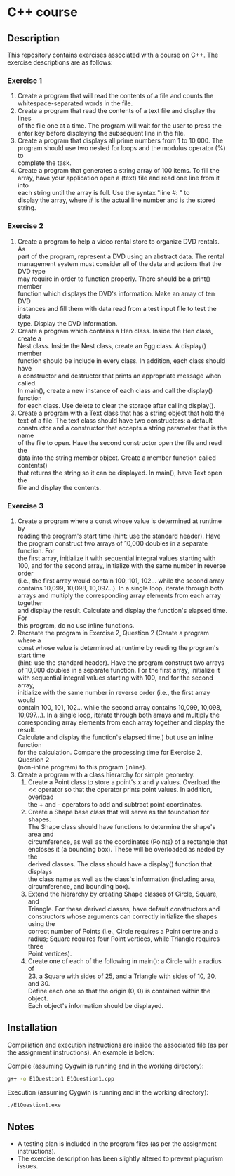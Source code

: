 # C++ course
## Description
This repository contains exercises associated with a course on C++. The  
exercise descriptions are as follows:

### Exercise 1
1. Create a program that will read the contents of a file and counts the  
whitespace-separated words in the file.
2. Create a program that read the contents of a text file and display the lines  
of the file one at a time. The program will wait for the user to press the  
enter key before displaying the subsequent line in the file.
3. Create a program that displays all prime numbers from 1 to 10,000. The  
program should use two nested for loops and the modulus operator (%) to  
complete the task.
4. Create a program that generates a string array of 100 items. To fill the  
array, have your application open a (text) file and read one line from it into  
each string until the array is full. Use the syntax "line #: <string>" to  
display the array, where # is the actual line number and <string> is the stored  
string.

### Exercise 2
1. Create a program to help a video rental store to organize DVD rentals. As  
part of the program, represent a DVD using an abstract data. The rental  
management system must consider all of the data and actions that the DVD type  
may require in order to function properly. There should be a print() member  
function which displays the DVD's information. Make an array of ten DVD  
instances and fill them with data read from a test input file to test the data  
type. Display the DVD information.
2. Create a program which contains a Hen class. Inside the Hen class, create a  
Nest class. Inside the Nest class, create an Egg class. A display() member  
function should be include in every class. In addition, each class should have  
a constructor and destructor that prints an appropriate message when called.  
In main(), create a new instance of each class and call the display() function  
for each class. Use delete to clear the storage after calling display().
3. Create a program with a Text class that has a string object that hold the  
text of a file. The text class should have two constructors: a default  
constructor and a constructor that accepts a string parameter that is the name  
of the file to open. Have the second constructor open the file and read the  
data into the string member object. Create a member function called contents()  
that returns the string so it can be displayed. In main(), have Text open the  
file and display the contents.

### Exercise 3
1. Create a program where a const whose value is determined at runtime by  
reading the program's start time (hint: use the <ctime> standard header). Have  
the program construct two arrays of 10,000 doubles in a separate function. For  
the first array, initialize it with sequential integral values starting with  
100, and for the second array, initialize with the same number in reverse order  
(i.e., the first array would contain 100, 101, 102... while the second array  
contains 10,099, 10,098, 10,097...). In a single loop, iterate through both  
arrays and multiply the corresponding array elements from each array together  
and display the result. Calculate and display the function's elapsed time. For  
this program, do no use inline functions.
2. Recreate the program in Exercise 2, Question 2 (Create a program where a  
const whose value is determined at runtime by reading the program's start time  
(hint: use the <ctime> standard header). Have the program construct two arrays  
of 10,000 doubles in a separate function. For the first array, initialize it  
with sequential integral values starting with 100, and for the second array,  
initialize with the same number in reverse order (i.e., the first array would  
contain 100, 101, 102... while the second array contains 10,099, 10,098,  
10,097...). In a single loop, iterate through both arrays and multiply the  
corresponding array elements from each array together and display the result.  
Calculate and display the function's elapsed time.) but use an inline function  
for the calculation. Compare the processing time for Exercise 2, Question 2  
(non-inline program) to this program (inline).
3. Create a program with a class hierarchy for simple geometry.
	1. Create a Point class to store a point's x and y values. Overload the  
	<< operator so that the operator prints point values. In addition, overload  
	the + and - operators to add and subtract point coordinates.
	2. Create a Shape base class that will serve as the foundation for shapes.  
	The Shape class should have functions to determine the shape's area and  
	circumference, as well as the coordinates (Points) of a rectangle that  
	encloses it (a bounding box). These will be overloaded as neded by the  
	derived classes. The class should have a display() function that displays  
	the class name as well as the class's information (including area,  
	circumference, and bounding box).
	3. Extend the hierarchy by creating Shape classes of Circle, Square, and  
	Triangle. For these derived classes, have default constructors and  
	constructors whose arguments can correctly initialize the shapes using the  
	correct number of Points (i.e., Circle requires a Point centre and a  
	radius; Square requires four Point vertices, while Triangle requires three  
	Point vertices).
	4. Create one of each of the following in main(): a Circle with a radius of  
	23, a Square with sides of 25, and a Triangle with sides of 10, 20, and 30.  
	Define each one so that the origin (0, 0) is contained within the object.  
	Each object's information should be displayed.

## Installation
Compiliation and execution instructions are inside the associated file (as per  
the assignment instructions). An example is below:

Compile (assuming Cygwin is running and in the working directory):
```bash
g++ -o E1Question1 E1Question1.cpp
```
 Execution (assuming Cygwin is running and in the working directory):
```bash
./E1Question1.exe
```

## Notes
- A testing plan is included in the program files (as per the assignment  
instructions).
- The exercise description has been slightly altered to prevent plagurism  
issues.